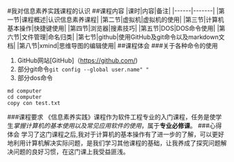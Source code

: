 #我对信息素养实践课程的认识
##课程内容
|课时|内容|备注|
|------|-------|
|第一节|课程概述|认识信息素养课程|
|第二节|虚拟机|虚拟机的使用|
|第三节|计算机基本操作|快捷键使用|
|第四节|浏览器|搜素技巧|
|第五节|DOS|DOS命令使用|
|第六节|文件管理|命名归类|
|第七节|github|使用GitHub及git命令以及markdown文档|
|第八节|xmind|思维导图的编辑使用|
##课程体会
###关于各种命令的使用
1. GitHub网站[GitHub]（https://github.com/)
2. 部分git命令`git config --global user.name" "`
3. 部分dos命令
```
md computer
cd computer
copy con test.txt
```
###课程要求
《信息素养实践》课程作为软件工程专业的入门课程，任务是使学生*掌握计算机的基本使用以及常见应用软件的使用*，属于**专业必修课**。
###心得体会
学习了这门课程之后,我对于计算机的基本操作有了进一步的了解，可以更好地利用计算机解决实际问题，是我们学习其他课程的基础，让我养成了探究问题解决问题的良好习惯，在这门课上我受益匪浅。
